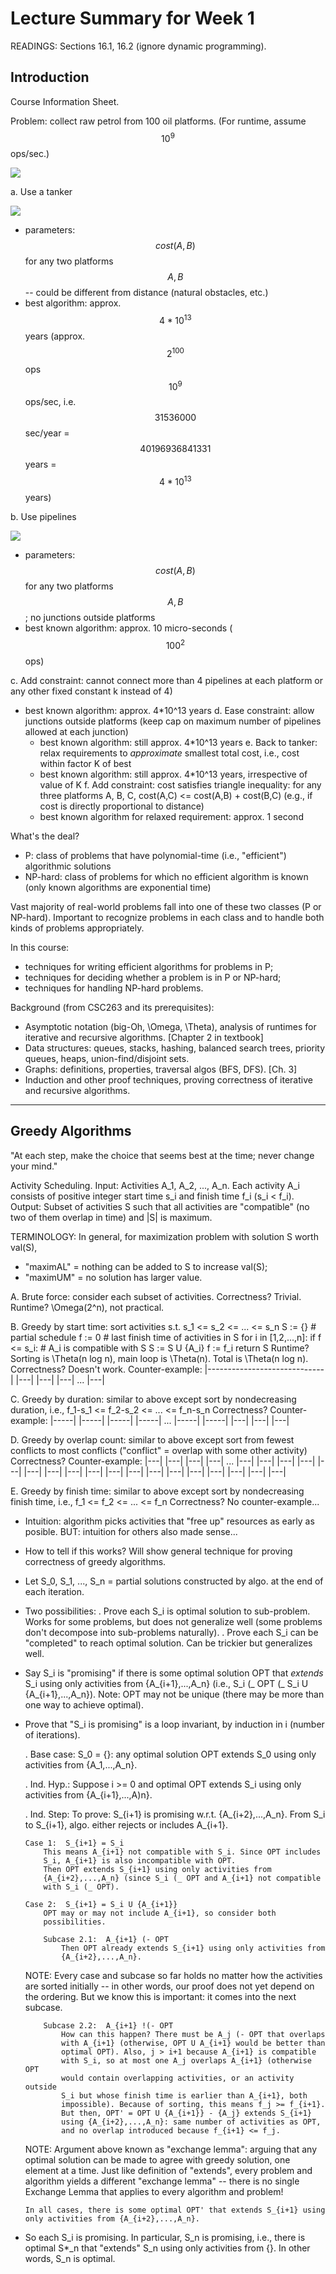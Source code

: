 Lecture Summary for Week 1
===================================

READINGS: Sections 16.1, 16.2 (ignore dynamic programming).

Introduction
------------

Course Information Sheet.

Problem: collect raw petrol from 100 oil platforms.
(For runtime, assume $$10^9$$ ops/sec.)

![](../images/1a.png)

a. Use a tanker

![](../images/1b.png)

  - parameters: $$cost(A,B)$$ for any two platforms $$A, B$$ -- could be different from distance (natural obstacles, etc.)
  - best algorithm: approx. $$4*10^{13}$$ years (approx. $$2^{100}$$ ops $$10^9$$ ops/sec, i.e. $$31536000$$ sec/year = $$40196936841331$$ years = $$4 * 10^{13}$$ years)

b. Use pipelines

![](../images/1c.png)

  - parameters: $$cost(A,B)$$ for any two platforms $$A, B$$; no junctions outside platforms
  - best known algorithm: approx. 10 micro-seconds ($$100^2$$ ops)

c. Add constraint: cannot connect more than 4 pipelines at each platform or any other fixed constant k instead of 4)
  - best known algorithm: approx. 4*10^13 years
 d. Ease constraint: allow junctions outside platforms (keep cap on maximum
    number of pipelines allowed at each junction)
      - best known algorithm: still approx. 4*10^13 years
 e. Back to tanker: relax requirements to _approximate_ smallest total cost,
    i.e., cost within factor K of best
      - best known algorithm: still approx. 4*10^13 years, irrespective of
        value of K
 f. Add constraint: cost satisfies triangle inequality: for any three
    platforms A, B, C, cost(A,C) <= cost(A,B) + cost(B,C) (e.g., if cost is
    directly proportional to distance)
      - best known algorithm for relaxed requirement: approx. 1 second

What's the deal?
  - P: class of problems that have polynomial-time (i.e., "efficient")
    algorithmic solutions
  - NP-hard: class of problems for which no efficient algorithm is known
    (only known algorithms are exponential time)

Vast majority of real-world problems fall into one of these two classes (P
or NP-hard). Important to recognize problems in each class and to handle
both kinds of problems appropriately.

In this course:
  - techniques for writing efficient algorithms for problems in P;
  - techniques for deciding whether a problem is in P or NP-hard;
  - techniques for handling NP-hard problems.

Background (from CSC263 and its prerequisites):
  - Asymptotic notation (big-Oh, \Omega, \Theta), analysis of runtimes for
    iterative and recursive algorithms. [Chapter 2 in textbook]
  - Data structures: queues, stacks, hashing, balanced search trees,
    priority queues, heaps, union-find/disjoint sets.
  - Graphs: definitions, properties, traversal algos (BFS, DFS). [Ch. 3]
  - Induction and other proof techniques, proving correctness of iterative
    and recursive algorithms.

-----------------
Greedy Algorithms
-----------------

"At each step, make the choice that seems best at the time; never change
your mind."

Activity Scheduling.
    Input: Activities A_1, A_2, ..., A_n. Each activity A_i consists of
        positive integer start time s_i and finish time f_i (s_i < f_i).
    Output: Subset of activities S such that all activities are "compatible"
        (no two of them overlap in time) and |S| is maximum.

TERMINOLOGY:
    In general, for maximization problem with solution S worth val(S),
  - "maximAL" = nothing can be added to S to increase val(S);
  - "maximUM" = no solution has larger value.

 A. Brute force: consider each subset of activities.
    Correctness? Trivial.
    Runtime? \Omega(2^n), not practical.

 B. Greedy by start time:
        sort activities s.t. s_1 <= s_2 <= ... <= s_n
        S := {}  # partial schedule
        f := 0  # last finish time of activities in S
        for i in [1,2,...,n]:
            if f <= s_i:  # A_i is compatible with S
                S := S U {A_i}
                f := f_i
        return S
    Runtime? Sorting is \Theta(n log n), main loop is \Theta(n).
        Total is \Theta(n log n).
    Correctness? Doesn't work. Counter-example:
        |-----------------------------|
          |---| |---| |---| ... |---|

 C. Greedy by duration:
        similar to above except sort by nondecreasing duration, i.e.,
        f_1-s_1 <= f_2-s_2 <= ... <= f_n-s_n
    Correctness? Counter-example:
        |-----| |-----|  |-----| |-----| ... |-----| |-----|
             |---|            |---|               |---|

 D. Greedy by overlap count:
        similar to above except sort from fewest conflicts to most conflicts
        ("conflict" = overlap with some other activity)
    Correctness? Counter-example:
        |---| |---| |---| |---| ... |---| |---| |---| |---|
           |---| |---| |---|           |---| |---| |---|
           |---|       |---|           |---|       |---|
           |---|       |---|           |---|       |---|

 E. Greedy by finish time:
        similar to above except sort by nondecreasing finish time, i.e.,
        f_1 <= f_2 <= ... <= f_n
    Correctness? No counter-example...

  - Intuition: algorithm picks activities that "free up" resources as early
    as posible. BUT: intuition for others also made sense...

  - How to tell if this works? Will show general technique for proving
    correctness of greedy algorithms.

  - Let S_0, S_1, ..., S_n = partial solutions constructed by algo. at the
    end of each iteration.

  - Two possibilities:
      . Prove each S_i is optimal solution to sub-problem.
        Works for some problems, but does not generalize well (some problems
        don't decompose into sub-problems naturally).
      . Prove each S_i can be "completed" to reach optimal solution.
        Can be trickier but generalizes well.

  - Say S_i is "promising" if there is some optimal solution OPT that
    *extends* S_i using only activities from {A_{i+1},...,A_n} (i.e.,
    S_i (_ OPT (_ S_i U {A_{i+1},...,A_n}).
    Note: OPT may not be unique (there may be more than one way to achieve
    optimal).

  - Prove that "S_i is promising" is a loop invariant, by induction in i
    (number of iterations).

      . Base case: S_0 = {}: any optimal solution OPT extends S_0 using only
        activities from {A_1,...,A_n}.

      . Ind. Hyp.: Suppose i >= 0 and optimal OPT extends S_i using only
        activities from {A_{i+1},...,A)n}.

      . Ind. Step: To prove: S_{i+1} is promising w.r.t. {A_{i+2},...,A_n}.
        From S_i to S_{i+1}, algo. either rejects or includes A_{i+1}.

        Case 1:  S_{i+1} = S_i
            This means A_{i+1} not compatible with S_i. Since OPT includes
            S_i, A_{i+1} is also incompatible with OPT.
            Then OPT extends S_{i+1} using only activities from
            {A_{i+2},...,A_n} (since S_i (_ OPT and A_{i+1} not compatible
            with S_i (_ OPT).

        Case 2:  S_{i+1} = S_i U {A_{i+1}}
            OPT may or may not include A_{i+1}, so consider both
            possibilities.

            Subcase 2.1:  A_{i+1} (- OPT
                Then OPT already extends S_{i+1} using only activities from
                {A_{i+2},...,A_n}.

    NOTE: Every case and subcase so far holds no matter how the activities
    are sorted initially -- in other words, our proof does not yet depend on
    the ordering. But we know this is important: it comes into the next
    subcase.

            Subcase 2.2:  A_{i+1} !(- OPT
                How can this happen? There must be A_j (- OPT that overlaps
                with A_{i+1} (otherwise, OPT U A_{i+1} would be better than
                optimal OPT). Also, j > i+1 because A_{i+1} is compatible
                with S_i, so at most one A_j overlaps A_{i+1} (otherwise OPT
                would contain overlapping activities, or an activity outside
                S_i but whose finish time is earlier than A_{i+1}, both
                impossible). Because of sorting, this means f_j >= f_{i+1}.
                But then, OPT' = OPT U {A_{i+1}} - {A_j} extends S_{i+1}
                using {A_{i+2},...,A_n}: same number of activities as OPT,
                and no overlap introduced because f_{i+1} <= f_j.

    NOTE: Argument above known as "exchange lemma": arguing that any optimal
    solution can be made to agree with greedy solution, one element at a
    time. Just like definition of "extends", every problem and algorithm
    yields a different "exchange lemma" -- there is no single Exchange Lemma
    that applies to every algorithm and problem!

        In all cases, there is some optimal OPT' that extends S_{i+1} using
        only activities from {A_{i+2},...,A_n}.

  - So each S_i is promising. In particular, S_n is promising, i.e., there
    is optimal S*_n that "extends" S_n using only activities from {}. In
    other words, S_n is optimal.
